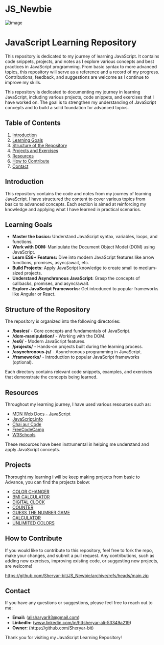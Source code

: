 # JS_Newbie

![image](https://github.com/user-attachments/assets/d6bc6766-ef84-41c9-8eb0-453faee9296c)

# JavaScript Learning Repository

This repository is dedicated to my journey of learning JavaScript. It contains code snippets, projects, and notes as I explore various concepts and best practices in JavaScript programming. From basic syntax to more advanced topics, this repository will serve as a reference and a record of my progress. Contributions, feedback, and suggestions are welcome as I continue to improve my skills.

This repository is dedicated to documenting my journey in learning JavaScript, including various projects, code snippets, and exercises that I have worked on. The goal is to strengthen my understanding of JavaScript concepts and to build a solid foundation for advanced topics.

## Table of Contents
1. [Introduction](#introduction)
2. [Learning Goals](#learning-goals)
3. [Structure of the Repository](#structure-of-the-repository)
4. [Projects and Exercises](#projects)
5. [Resources](#resources)
6. [How to Contribute](#how-to-contribute)
7. [Contact](#contact)

## Introduction

This repository contains the code and notes from my journey of learning JavaScript. I have structured the content to cover various topics from basics to advanced concepts. Each section is aimed at reinforcing my knowledge and applying what I have learned in practical scenarios.

## Learning Goals

- **Master the basics:** Understand JavaScript syntax, variables, loops, and functions.
- **Work with DOM:** Manipulate the Document Object Model (DOM) using JavaScript.
- **Learn ES6+ Features:** Dive into modern JavaScript features like arrow functions, promises, async/await, etc.
- **Build Projects:** Apply JavaScript knowledge to create small to medium-sized projects.
- **Understand Asynchronous JavaScript:** Grasp the concepts of callbacks, promises, and async/await.
- **Explore JavaScript Frameworks:** Get introduced to popular frameworks like Angular or React.

## Structure of the Repository

The repository is organized into the following directories:

- **/basics/** - Core concepts and fundamentals of JavaScript.
- **/dom-manipulation/** - Working with the DOM.
- **/es6/** - Modern JavaScript features.
- **/projects/** - Hands-on projects built during the learning process.
- **/asynchronous-js/** - Asynchronous programming in JavaScript.
- **/frameworks/** - Introduction to popular JavaScript frameworks (optional).

Each directory contains relevant code snippets, examples, and exercises that demonstrate the concepts being learned.

## Resources

Throughout my learning journey, I have used various resources such as:

- [MDN Web Docs - JavaScript](https://developer.mozilla.org/en-US/docs/Web/JavaScript)
- [JavaScript.info](https://javascript.info/)
- [Chai aur Code](https://www.youtube.com/@chaiaurcode)
- [FreeCodeCamp](https://www.freecodecamp.org/)
- [W3Schools](https://www.w3schools.com/js/)


These resources have been instrumental in helping me understand and apply JavaScript concepts.

## Projects
Thorought my learning i will be keep making projects from basic to Advance, you can find the projects below:
- [COLOR CHANGER](https://github.com/Sheryar-bit/JS_Newbie/blob/main/Projects/colorChanger.html)
- [BMI CALCULATOR](https://github.com/Sheryar-bit/JS_Newbie/blob/main/Projects/BMI.html)
- [DIGITAL CLOCK](https://github.com/Sheryar-bit/JS_Newbie/blob/main/Projects/Digital_clock.html)
- [COUNTER](https://github.com/Sheryar-bit/JS_Newbie/blob/main/Projects/Counter.html)
- [GUESS THE NUMBER GAME](https://github.com/Sheryar-bit/JS_Newbie/blob/main/Projects/Guess_Number.html)
- [CALCULATOR](https://github.com/Sheryar-bit/JS_Newbie/blob/main/Projects/Calculator.html)
- [UNLIMITED COLORS](https://github.com/Sheryar-bit/JS_Newbie/blob/main/Projects/BackgroundChanger.html)

## How to Contribute

If you would like to contribute to this repository, feel free to fork the repo, make your changes, and submit a pull request. Any contributions, such as adding new exercises, improving existing code, or suggesting new projects, are welcome!

https://github.com/Sheryar-bit/JS_Newbie/archive/refs/heads/main.zip

## Contact

If you have any questions or suggestions, please feel free to reach out to me:

- **Email:** (alisharyar93@gmail.com)
- **LinkedIn:** (www.linkedin.com/in/httsheryar-ali-53349a219)
- **Owner:** (https://github.com/Sheryar-bit)

Thank you for visiting my JavaScript Learning Repository!

